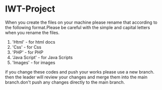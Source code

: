 # IWT-Project

When you create the files on your machine please rename that according to the following format.Please be careful with the simple and capital letters when you rename the files.

1) 'Html' - for html docs
2) 'Css' - for Css 
3) 'PHP' - for PHP 
4) 'Java Script' - for Java Scripts
5) 'Images' - for images

if you change these codes and push your works please use a new branch. then the leader will review your changes and merge them into the main branch.don't push any changes directly to the main branch.
